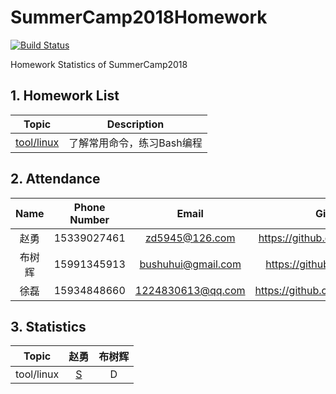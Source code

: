 
# SummerCamp2018Homework

[![Build Status](https://api.travis-ci.com/npupilab/SummerCamp2018Homework.svg?branch=master)](https://travis-ci.com/npupilab/SummerCamp2018Homework/)

Homework Statistics of SummerCamp2018


## 1. Homework List

| Topic | Description |
| :---: | :---------: |
| [tool/linux]| 了解常用命令，练习Bash编程 |

[tool/linux]: ./tool/linux/README.md

## 2. Attendance

| Name | Phone Number | Email | GitHub |
| :---: | :---------: | :---------: | :---------: |
| 赵勇 | 15339027461 | zd5945@126.com | https://github.com/zdzhaoyong|
| 布树辉 | 15991345913 | bushuhui@gmail.com | https://github.com/bushuhui |
| 徐磊 | 15934848660 | 1224830613@qq.com | https://github.com/JiaoYanMoGu | 
## 3. Statistics
| Topic | 赵勇 | 布树辉 |
| :---: | :---:| :---:|
| tool/linux | [S](tool/linux/赵勇/README.md) | D |
